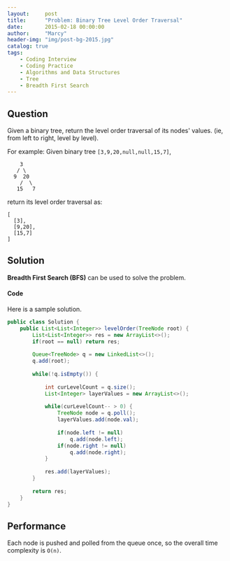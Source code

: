 ```yaml
---
layout:     post
title:      "Problem: Binary Tree Level Order Traversal"
date:       2015-02-18 00:00:00
author:     "Marcy"
header-img: "img/post-bg-2015.jpg"
catalog: true
tags:
    - Coding Interview
    - Coding Practice
    - Algorithms and Data Structures
    - Tree
    - Breadth First Search
---
```


## Question

Given a binary tree, return the level order traversal of its nodes' values. (ie, from left to right, level by level).

For example:
Given binary tree `[3,9,20,null,null,15,7]`,
```
    3
   / \
  9  20
    /  \
   15   7
```
return its level order traversal as:
```
[
  [3],
  [9,20],
  [15,7]
]
```


## Solution

**Breadth First Search (BFS)** can be used to solve the problem.

#### Code

Here is a sample solution.

```java
public class Solution {
    public List<List<Integer>> levelOrder(TreeNode root) {
        List<List<Integer>> res = new ArrayList<>();
        if(root == null) return res;
        
        Queue<TreeNode> q = new LinkedList<>();
        q.add(root);
        
        while(!q.isEmpty()) {
            
            int curLevelCount = q.size();
            List<Integer> layerValues = new ArrayList<>();
            
            while(curLevelCount-- > 0) {
                TreeNode node = q.poll();
                layerValues.add(node.val);
                
                if(node.left != null) 
                    q.add(node.left);
                if(node.right != null) 
                    q.add(node.right);
            }
            
            res.add(layerValues);
        }
        
        return res;
    }
}
```

## Performance

Each node is pushed and polled from the queue once, so the overall time complexity is `O(n)`.
